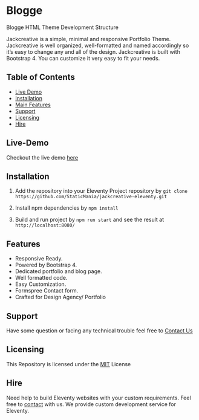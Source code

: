 # Blogge
Blogge HTML Theme Development Structure

Jackcreative is a simple, minimal and responsive Portfolio  Theme. Jackcreative is well organized, well-formatted and named accordingly so it’s easy to change any and all of the design. Jackcreative is built with Bootstrap 4. You can customize it very easy to fit your needs.

## Table of Contents
- [Live Demo](#Live-Demo)
- [Installation](#Installation)
- [Main Features](#Features)
- [Support](#Support)
- [Licensing](#Licensing)
- [Hire](#Hire)

## Live-Demo
Checkout the live demo [here](https://blogge.netlify.app)

## Installation
1. Add the repository into your Eleventy Project repository by `git clone https://github.com/StaticMania/jackcreative-eleventy.git`

2. Install npm dependencies by `npm install`

3. Build and run project by `npm run start` and see the result at `http://localhost:8080/`

## Features
- Responsive Ready.
- Powered by Bootstrap 4.
- Dedicated portfolio and blog page.
- Well formatted code.
- Easy Customization.
- Formspree Contact form.
- Crafted for Design Agency/ Portfolio

## Support
Have some question or facing any technical trouble feel free to [Contact Us](https://riaj.netlify.app)

## Licensing
This Repository is licensed under the [MIT](#) License

## Hire
Need help to build Eleventy websites with your custom requirements. Feel free to [contact](https://riaj.netlify.app) with us. We provide custom development service for Eleventy.
